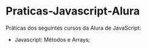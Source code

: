 # Praticas-Javascript-Alura

Práticas dos seguintes cursos da Alura de JavaScript:
- Javascript: Métodos e Arrays;
